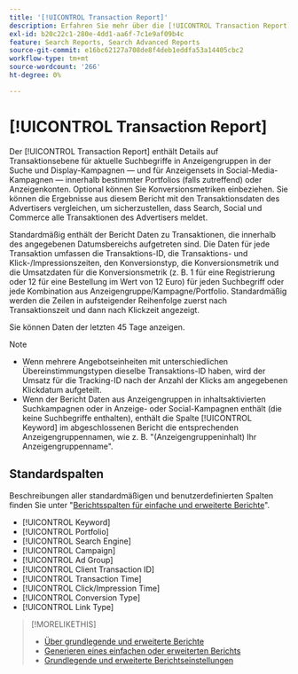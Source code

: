 ```yaml
---
title: '[!UICONTROL Transaction Report]'
description: Erfahren Sie mehr über die [!UICONTROL Transaction Report].
exl-id: b20c22c1-280e-4dd1-aa6f-7c1e9af09b4c
feature: Search Reports, Search Advanced Reports
source-git-commit: e16bc62127a708de8f4deb1eddfa53a14405cbc2
workflow-type: tm+mt
source-wordcount: '266'
ht-degree: 0%

---
```


# [!UICONTROL Transaction Report]

Der [!UICONTROL Transaction Report] enthält Details auf Transaktionsebene für aktuelle Suchbegriffe in Anzeigengruppen in der Suche und
Display-Kampagnen — und für Anzeigensets in Social-Media-Kampagnen — innerhalb bestimmter Portfolios (falls zutreffend) oder Anzeigenkonten. Optional können Sie Konversionsmetriken einbeziehen. Sie können die Ergebnisse aus diesem Bericht mit den Transaktionsdaten des Advertisers vergleichen, um sicherzustellen, dass Search, Social und Commerce alle Transaktionen des Advertisers meldet.

Standardmäßig enthält der Bericht Daten zu Transaktionen, die innerhalb des angegebenen Datumsbereichs aufgetreten sind. Die Daten für jede Transaktion umfassen die Transaktions-ID, die Transaktions- und Klick-/Impressionszeiten, den Konversionstyp, die Konversionsmetrik und die Umsatzdaten für die Konversionsmetrik (z. B. 1 für eine Registrierung oder 12 für eine Bestellung im Wert von 12 Euro) für jeden Suchbegriff oder jede Kombination aus Anzeigengruppe/Kampagne/Portfolio. Standardmäßig werden die Zeilen in aufsteigender Reihenfolge zuerst nach Transaktionszeit und dann nach Klickzeit angezeigt.

Sie können Daten der letzten 45 Tage anzeigen.

>[!NOTE]
>
>* Wenn mehrere Angebotseinheiten mit unterschiedlichen Übereinstimmungstypen dieselbe Transaktions-ID haben, wird der Umsatz für die Tracking-ID nach der Anzahl der Klicks am angegebenen Klickdatum aufgeteilt.
>* Wenn der Bericht Daten aus Anzeigengruppen in inhaltsaktivierten Suchkampagnen oder in Anzeige- oder Social-Kampagnen enthält (die keine Suchbegriffe enthalten), enthält die Spalte [!UICONTROL Keyword] im abgeschlossenen Bericht die entsprechenden Anzeigengruppennamen, wie z. B. &quot;(Anzeigengruppeninhalt) Ihr Anzeigengruppenname&quot;.

## Standardspalten

Beschreibungen aller standardmäßigen und benutzerdefinierten Spalten finden Sie unter &quot;[Berichtsspalten für einfache und erweiterte Berichte](basic-advanced-report-columns.md)&quot;.

* [!UICONTROL Keyword]
* [!UICONTROL Portfolio]
* [!UICONTROL Search Engine]
* [!UICONTROL Campaign]
* [!UICONTROL Ad Group]
* [!UICONTROL Client Transaction ID]
* [!UICONTROL Transaction Time]
* [!UICONTROL Click/Impression Time]
* [!UICONTROL Conversion Type]
* [!UICONTROL Link Type]

>[!MORELIKETHIS]
>
>* [Über grundlegende und erweiterte Berichte](basic-advanced-report-about.md)
>* [Generieren eines einfachen oder erweiterten Berichts](basic-advanced-report-generate.md)
>* [Grundlegende und erweiterte Berichtseinstellungen](basic-advanced-report-settings.md)
